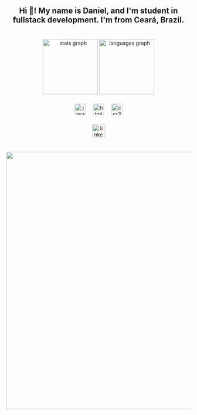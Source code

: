 <h2 align="center">Hi 👋! My name is Daniel, and I'm student in fullstack development. I'm from Ceará, Brazil.</h2>

###

<br clear="both">

<div align="center">
  <img src="https://github-readme-stats.vercel.app/api?username=mrdanp07&hide_title=false&hide_rank=false&show_icons=true&include_all_commits=true&count_private=true&disable_animations=false&theme=dracula&locale=pt-br&hide_border=false&custom_title=Estat%C3%ADsticas:" height="150" alt="stats graph"  />
  <img src="https://github-readme-stats.vercel.app/api/top-langs?username=mrdanp07&locale=pt-br&hide_title=false&layout=compact&card_width=320&langs_count=5&theme=dracula&hide_border=false" height="150" alt="languages graph"  />
</div>

###

<div align="center">
  <img src="https://cdn.jsdelivr.net/gh/devicons/devicon/icons/javascript/javascript-original.svg" height="30" alt="javascript logo"  />
  <img width="12" />
  <img src="https://cdn.jsdelivr.net/gh/devicons/devicon/icons/html5/html5-original.svg" height="30" alt="html5 logo"  />
  <img width="12" />
  <img src="https://cdn.jsdelivr.net/gh/devicons/devicon/icons/css3/css3-original.svg" height="30" alt="css3 logo"  />
</div>

###

<div align="center">
  <a href="https://www.linkedin.com/in/daniel-ponte-b872b6230/" target="_blank">
    <img src="https://img.shields.io/static/v1?message=LinkedIn&logo=linkedin&label=&color=0077B5&logoColor=white&labelColor=&style=flat" height="35" alt="linkedin logo"  />
  </a>
</div>

###

<br clear="both">

<img align="right" height="700" src="https://media4.giphy.com/media/5Ys1txIVotGFaIQR6G/giphy.gif?cid=6c09b952mz7j60qcz4z0yxdi9iixzg72cso9lphqaphivbrx&ep=v1_internal_gif_by_id&rid=giphy.gif&ct=g"  />

###


